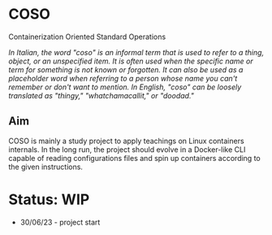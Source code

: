 # COSO
Containerization Oriented Standard Operations


*In Italian, the word "coso" is an informal term that is used to refer to a thing, object, or an unspecified item. It is often used when the specific name or term for something is not known or forgotten. It can also be used as a placeholder word when referring to a person whose name you can't remember or don't want to mention. In English, "coso" can be loosely translated as "thingy," "whatchamacallit," or "doodad."*

## Aim

COSO is mainly a study project to apply teachings on Linux containers internals.
In the long run, the project should evolve in a Docker-like CLI capable of reading configurations files and spin up containers according to the given instructions.

# Status: WIP

- 30/06/23 - project start



